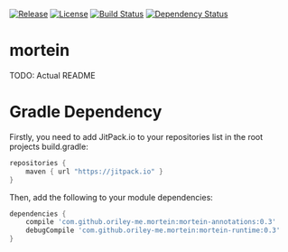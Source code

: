 [![Release](https://jitpack.io/v/com.github.oriley-me/mortein.svg)](https://jitpack.io/#com.github.oriley-me/mortein) [![License](https://img.shields.io/badge/license-Apache%202.0-blue.svg)](http://www.apache.org/licenses/LICENSE-2.0) [![Build Status](https://travis-ci.org/lennykano/mortein.svg?branch=master)](https://travis-ci.org/lennykano/mortein) [![Dependency Status](https://www.versioneye.com/user/projects/55d463b2265ff60022000dbe/badge.svg?style=flat)](https://www.versioneye.com/user/projects/55d463b2265ff60022000dbe)

# mortein

TODO: Actual README

# Gradle Dependency

Firstly, you need to add JitPack.io to your repositories list in the root projects build.gradle:

```gradle
repositories {
    maven { url "https://jitpack.io" }
}
```

Then, add the following to your module dependencies:

```gradle
dependencies {
    compile 'com.github.oriley-me.mortein:mortein-annotations:0.3'
    debugCompile 'com.github.oriley-me.mortein:mortein-runtime:0.3'
}
```
